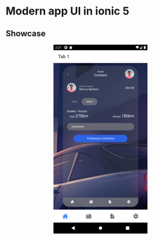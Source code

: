 # Modern app UI in ionic 5

## Showcase
<p align="center">
<img width="250" src="./src/assets/ss_1.png">
</p>